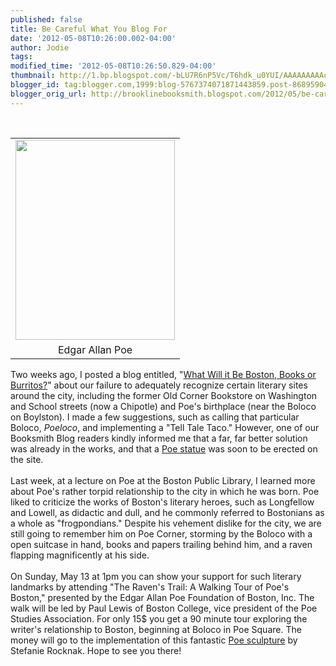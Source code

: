 ```yaml
---
published: false
title: Be Careful What You Blog For
date: '2012-05-08T10:26:00.002-04:00'
author: Jodie
tags: 
modified_time: '2012-05-08T10:26:50.829-04:00'
thumbnail: http://1.bp.blogspot.com/-bLU7R6nP5Vc/T6hdk_u0YUI/AAAAAAAAAc8/o5aENkK22T8/s72-c/mini_500_5601_1209177392211052.jpg
blogger_id: tag:blogger.com,1999:blog-5767374071871443859.post-8689590410539559019
blogger_orig_url: http://brooklinebooksmith.blogspot.com/2012/05/be-careful-what-you-blog-for.html
---
```


﻿﻿﻿ <br /><table cellpadding="0" cellspacing="0" class="tr-caption-container" style="clear: right; cssfloat: right; float: right; margin-bottom: 1em; text-align: left;"><tbody><tr><td style="text-align: center;"><a href="http://1.bp.blogspot.com/-bLU7R6nP5Vc/T6hdk_u0YUI/AAAAAAAAAc8/o5aENkK22T8/s1600/mini_500_5601_1209177392211052.jpg" imageanchor="1" style="clear: left; cssfloat: left; margin-bottom: 1em; margin-left: auto; margin-right: auto;"><img border="0" height="320" mea="true" src="http://1.bp.blogspot.com/-bLU7R6nP5Vc/T6hdk_u0YUI/AAAAAAAAAc8/o5aENkK22T8/s320/mini_500_5601_1209177392211052.jpg" width="255" /></a></td></tr><tr><td class="tr-caption" style="text-align: center;">Edgar Allan Poe</td></tr></tbody></table>﻿ <br /><div style="border-bottom: medium none; border-left: medium none; border-right: medium none; border-top: medium none;">Two weeks ago, I posted a blog entitled, "<a href="http://brooklinebooksmith.blogspot.com/2012/04/what-will-it-be-boston-books-or.html">What Will it Be Boston, Books or Burritos?</a>" about our failure to adequately recognize certain literary sites around the city, including the former Old Corner Bookstore on Washington and School streets (now a Chipotle) and Poe's birthplace (near the Boloco on Boylston). I made a few suggestions, such as calling that particular Boloco, <i>Poeloco</i>, and implementing a "Tell Tale Taco." However, one of our Booksmith Blog readers kindly informed me that a far, far better solution was already in the works, and that a <a href="http://www.boston.com/yourtown/news/beacon_hill/2012/04/life-size_poe_statue_chosen_to.html">Poe statue</a> was soon to be erected on the site.</div><div style="border-bottom: medium none; border-left: medium none; border-right: medium none; border-top: medium none;"><br /></div><div style="border-bottom: medium none; border-left: medium none; border-right: medium none; border-top: medium none;">Last week, at a lecture on Poe at the Boston Public Library, I learned more about Poe's rather torpid relationship to the city in which he was born. Poe liked to criticize the works of Boston's literary heroes, such as Longfellow and Lowell, as didactic and dull, and he commonly referred to Bostonians as a whole as "frogpondians." Despite his vehement dislike for the city, we are still going to remember him on Poe Corner, storming by the Boloco with a open suitcase in hand, books and papers trailing behind him, and a raven flapping magnificently at his side.</div><div style="border-bottom: medium none; border-left: medium none; border-right: medium none; border-top: medium none;"><br /></div><div style="border-bottom: medium none; border-left: medium none; border-right: medium none; border-top: medium none;">On Sunday, May 13 at 1pm you can show your support for such literary landmarks by attending "The Raven's Trail: A Walking Tour of Poe's Boston," presented by the Edgar Allan Poe Foundation of Boston, Inc. The walk will be led by Paul Lewis of Boston College, vice president of the Poe Studies Association. For only 15$ you get a 90 minute tour exploring the writer's relationship to Boston, beginning at Boloco in Poe Square. The money will go to the implementation of this fantastic <a href="http://www.boston.com/yourtown/news/beacon_hill/2012/04/life-size_poe_statue_chosen_to.html">Poe sculpture</a> by Stefanie Rocknak. Hope to see you there!</div><div class="separator" style="border-bottom: medium none; border-left: medium none; border-right: medium none; border-top: medium none; clear: both; text-align: center;"></div>